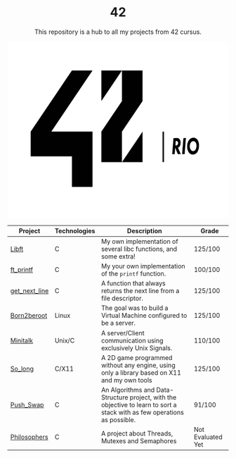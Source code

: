 <h1 align="center">42</h1>

<p align="center">This repository is a hub to all my projects from 42 cursus.</p>

<p align="center">
  <img height="400px" src="./assets/42_rio_logo_white.png">
</p>




| Project                                                      | Technologies | Description                                                                                                                        | Grade             |
| ------------------------------------------------------------ | ------------ | ---------------------------------------------------------------------------------------------------------------------------------- | ----------------- |
| [Libft](https://github.com/PedroDrago/libft)                 | C            | My own implementation of several libc functions, and some extra!                                                                   | 125/100           |
| [ft_printf](https://github.com/PedroDrago/ft_printf)         | C            | My your own implementation of the `printf` function.                                                                               | 100/100           |
| [get_next_line](https://github.com/PedroDrago/get_next_line) | C            | A function that always returns the next line from a file descriptor.                                                               | 125/100           |
| [Born2beroot](https://github.com/PedroDrago/born2beroot)     | Linux        | The goal was to build a Virtual Machine configured to be a server.                                                                 | 125/100           |
| [Minitalk](https://github.com/PedroDrago/minitalk)           | Unix/C       | A server/Client communication using exclusively Unix Signals.                                                                      | 110/100           |
| [So_long](https://github.com/PedroDrago/so_long)             | C/X11        | A 2D game programmed without any engine, using only a library based on X11 and my own tools                                        | 125/100           |
| [Push_Swap](https://github.com/PedroDrago/push_swap)         | C            | An Algorithms and Data-Structure project, with the objective to learn to sort a stack with as few operations as possible.          |  91/100           |
| [Philosophers](https://github.com/PedroDrago/Philosophers)   | C            | A project about Threads, Mutexes and Semaphores                                                                                    | Not Evaluated Yet |
